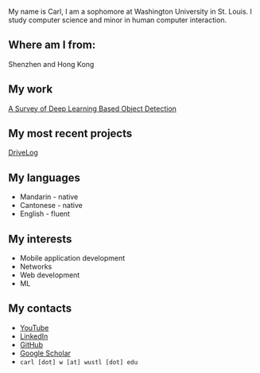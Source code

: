 My name is Carl, I am a sophomore at Washington University in St. Louis. I study computer science and minor in human computer interaction.


## Where am I from:
Shenzhen and Hong Kong

## My work
<a href="https://scholar.google.com/citations?view_op=view_citation&hl=en&user=vBhKZHcAAAAJ&citation_for_view=vBhKZHcAAAAJ:u-x6o8ySG0sC">A Survey of Deep Learning Based Object Detection</a>

## My most recent projects
[DriveLog](https://github.com/cwong8751/DriveLog)

## My languages
<ul>
			<li>Mandarin - native</li>
			<li>Cantonese - native</li>
			<li>English - fluent</li>
		</ul>

## My interests
- Mobile application development
- Networks
- Web development
- ML

## My contacts
- [YouTube](https://youtube.com/@user-qb3uz4iq4c?si=IMvEzHdgalDO6IBC)
- [LinkedIn](https://www.linkedin.com/in/carl-wang-922a102b0/)
- [GitHub](https://github.com/cwong8751)
- [Google Scholar](https://scholar.google.com/citations?user=vBhKZHcAAAAJ&hl=en)
- `carl [dot] w [at] wustl [dot] edu`
